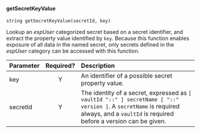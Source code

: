 #### getSecretKeyValue
    string getSecretKeyValue(secretId, key)

Lookup an *espUser* categorized secret based on a secret identifier, and extract the property value identified by `key`. Because this function enables exposure of all data in the named secret, only secrets defined in the *espUser* category can be accessed with this function.

| Parameter | Required? | Description |
| :- | :-: | :- |
| key | Y | An identifier of a possible secret property value. |
| secretId | Y | The identity of a secret, expressed as `[ vaultId "::" ] secretName [ "::" version ]`. A `secretName` is required always, and a `vaultId` is required before a version can be given. |

